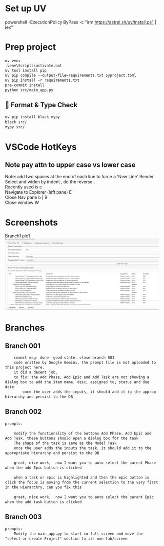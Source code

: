 # Set up UV
powershell -ExecutionPolicy ByPass -c "irm https://astral.sh/uv/install.ps1 | iex"

# Prep project
```Command
uv venv
.venv\Scripts\activate.bat
uv tool install pip
uv pip compile --output-file=requirements.txt pyproject.toml
uv pip install -r requirements.txt
pre-commit install
python src/main_app.py
```


## 🧹 Format & Type Check

```bash
uv pip install black mypy
black src/
mypy src/
```


# VSCode HotKeys
## Note pay attn to upper case vs lower case
Note: add two spaces at the end of each line to force a 'New Line' Render
Select and widen by indent <alt><shft><right arrow>,  do the reverse <left arrow>.  
Recently used is <ctrl> e  
Navigate to Explorer (left pane) <ctrl> E  
Close Nav pane <ctrl> b  | <ctrl> B  
Close window <ctrl> W  

# Screenshots

Branch1  pic1 ![Inital home page](readme-res/pics/ini-home-pg.png)  

# Branches

## Branch 001
```text
    commit msg: done- good state, close branch 001
    code written by Google Gemini. the prompt file is not uploaded to this project here.
    it did a decent job.
    to fix: the Add Phase, Add Epic and Add Task are not showing a dialog box to add the item name, desc, assigned to, status and due date
        once the user adds the inputs, it should add it to the approp hierarchy and persist to the DB
```

## Branch 002
```text
prompts: 
        
    modify the functionality of the buttons Add Phase, Add Epic and Add Task. these buttons should open a dialog box for the task
    The shape of the task is same as the Model Task
    once the user adds the inputs the task, it should add it to the appropriate hierarchy and persist to the DB

    great, nice work,  now I want you to auto select the parent Phase when the add Epic button is clicked
    
    when a task or epic is highlighted and then the epic button is click the focus is moving from the current selection to the very first in the Hierarchry, can you fix this

    great, nice work,  now I want you to auto select the parent Epic when the add task button is clicked

```


## Branch 003
```text
prompts: 
    Modify the main_app.py to start in full screen and move the "select or create Project" section to its own tab/screen      
```
